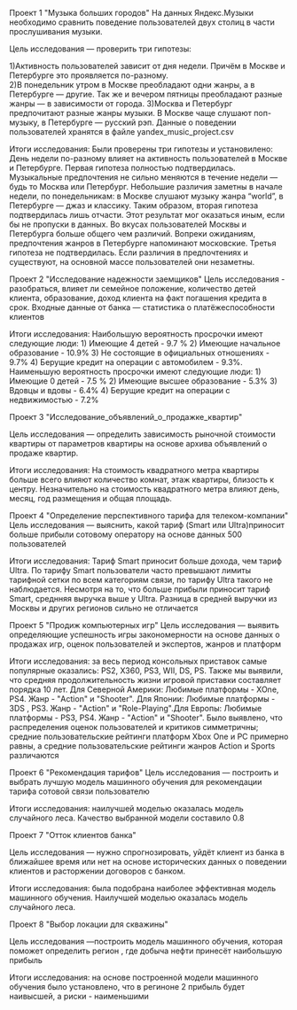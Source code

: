 Проект 1 "Музыка больших городов"
На данных Яндекс.Музыки необходимо сравнить поведение пользователей двух столиц в части прослушивания музыки.

Цель исследования — проверить три гипотезы:

1)Активность пользователей зависит от дня недели. Причём в Москве и Петербурге это проявляется по-разному.<br/>
2)В понедельник утром в Москве преобладают одни жанры, а в Петербурге — другие. Так же и вечером пятницы преобладают разные жанры — в зависимости от города.
3)Москва и Петербург предпочитают разные жанры музыки. В Москве чаще слушают поп-музыку, в Петербурге — русский рэп.
Данные о поведении пользователей хранятся в файле yandex_music_project.csv

Итоги исследования:
Были проверены три гипотезы и установилено:
День недели по-разному влияет на активность пользователей в Москве и Петербурге.
Первая гипотеза полностью подтвердилась.
Музыкальные предпочтения не сильно меняются в течение недели — будь то Москва или Петербург. Небольшие различия заметны в начале недели, по понедельникам:
в Москве слушают музыку жанра “world”,
в Петербурге — джаз и классику.
Таким образом, вторая гипотеза подтвердилась лишь отчасти. Этот результат мог оказаться иным, если бы не пропуски в данных.
Во вкусах пользователей Москвы и Петербурга больше общего чем различий. Вопреки ожиданиям, предпочтения жанров в Петербурге напоминают московские.
Третья гипотеза не подтвердилась. Если различия в предпочтениях и существуют, на основной массе пользователей они незаметны.


Проект 2 "Исследование надежности заемщиков"
Цель исследования - разобраться, влияет ли семейное положение, количество детей клиента, образование, доход клиента на факт погашения кредита в срок. Входные данные от банка — статистика о платёжеспособности клиентов

Итоги исследования:
Наибольшую вероятность просрочки имеют следующие люди: 1) Имеющие 4 детей - 9.7 % 2) Имеющие начальное образование - 10.9% 3) Не состоящие в официальных отношениях - 9.7% 4) Берущие кредит на операции с автомобилем - 9.3%. Наименьшую вероятность просрочки имеют следующие люди: 1) Имеющие 0 детей - 7.5 % 2) Имеющие высшее образование - 5.3% 3) Вдовцы и вдовы - 6.4% 4) Берущие кредит на операции с недвижимостью - 7.2%

Проект 3 "Исследование_объявлений_о_продажке_квартир"

Цель исследования — определить зависимость рыночной стоимости квартиры  от параметров квартиры на основе архива объявлений о продаже квартир.

Итоги исследования: На стоимость квадратного метра квартиры больше всего влияют количество комнат, этаж квартиры, близость к центру. Незначительно на стоимость квадратного метра влияют день, месяц, год размещения и общая площадь.

Проект 4 "Определение перспективного тарифа для телеком-компании"
Цель исследования — выяснить, какой тариф (Smart или Ultra)приносит больше прибыли сотовому оператору на основе данных 500 пользователей

Итоги исследования: Тариф Smart приносит больше дохода, чем тариф Ultra. По тарифу Smart пользователи часто превышают лимиты тарифной сетки по всем категориям связи, по тарифу Ultra такого не наблюдается. Несмотря на то, что больше прибыли приносит тариф Smart, среднняя выручка выше у Ultra. Разница в средней выручки из Москвы и других регионов сильно не отличается

Проект 5 "Продиж компьютерных игр"
Цель исследования — выявить определяющие успешность игры закономерности на основе данных о продажах игр, оценок пользователей и экспертов, жанров и платформ

Итоги исследования: за весь период консольных приставок самые популярные оказались: PS2, X360, PS3, WII, DS, PS. Также мы выявили, что средняя продолжительность жизни игровой приставки составляет порядка 10 лет. Для Северной Америки: Любимые платформы - XOne, PS4. Жанр - "Action" и "Shooter". Для Японии: Любимые платформы - 3DS , PS3. Жанр - "Action" и "Role-Playing".Для Европы: Любимые платформы - PS3, PS4. Жанр - "Action" и "Shooter". Было выявлено, что распределения оценок пользователей и критиков симметричны; cредние пользовательские рейтинги платформ Xbox One и PC примерно равны, а средние пользовательские рейтинги жанров Action и Sports различаются

Проект 6 "Рекомендация тарифов"
Цель исследования — построить и выбрать лучшую модель машинного обучения для рекомендации тарифа сотовой связи пользователю 

Итоги исследования: наилучшей моделью оказалась модель случайного леса. Качество выбранной модели составило 0.8

Проект 7 "Отток клиентов банка"

Цель исследования — нужно спрогнозировать, уйдёт клиент из банка в ближайшее время или нет на основе исторических данных о поведении клиентов и расторжении договоров с банком. 

Итоги исследования: была подобрана наиболее эффективная модель машинного обучения. Наилучшей моделью оказалась модель случайного леса.

Проект 8 "Выбор локации для скважины"

Цель исследования —построить модель машинного обучения, которая поможет определить регион , где добыча нефти принесёт наибольшую прибыль

Итоги исследования: на основе построенной модели машинного обучения было установлено, что в региноне 2 прибыль будет наивысшей, а риски - наименьшими
